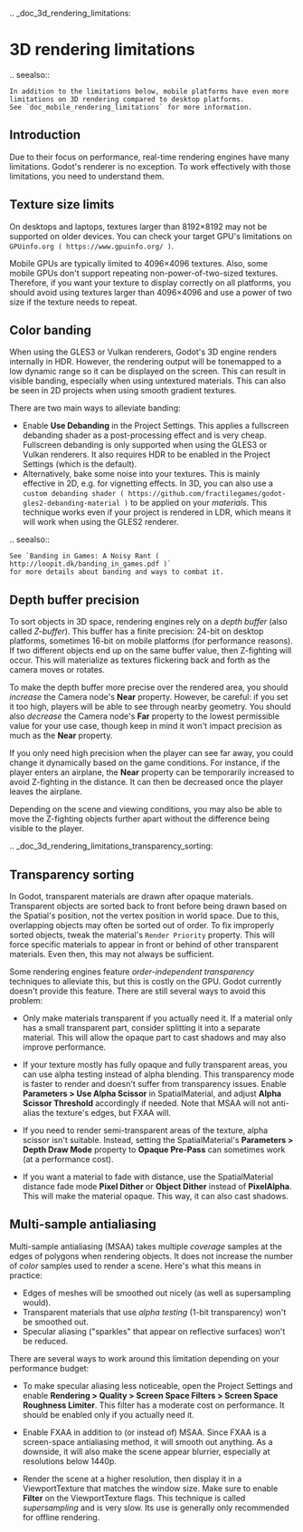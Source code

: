 .. _doc_3d_rendering_limitations:

3D rendering limitations
========================

.. seealso::

    In addition to the limitations below, mobile platforms have even more
    limitations on 3D rendering compared to desktop platforms.
    See `doc_mobile_rendering_limitations` for more information.

Introduction
------------

Due to their focus on performance, real-time rendering engines have many
limitations. Godot's renderer is no exception. To work effectively with those
limitations, you need to understand them.

Texture size limits
-------------------

On desktops and laptops, textures larger than 8192×8192 may not be supported on
older devices. You can check your target GPU's limitations on
`GPUinfo.org ( https://www.gpuinfo.org/ )`.

Mobile GPUs are typically limited to 4096×4096 textures. Also, some mobile GPUs
don't support repeating non-power-of-two-sized textures. Therefore, if you want
your texture to display correctly on all platforms, you should avoid using
textures larger than 4096×4096 and use a power of two size if the texture needs
to repeat.

Color banding
-------------

When using the GLES3 or Vulkan renderers, Godot's 3D engine renders internally
in HDR. However, the rendering output will be tonemapped to a low dynamic range
so it can be displayed on the screen. This can result in visible banding,
especially when using untextured materials. This can also be seen in 2D projects
when using smooth gradient textures.

There are two main ways to alleviate banding:

- Enable **Use Debanding** in the Project Settings. This applies a
  fullscreen debanding shader as a post-processing effect and is very cheap.
  Fullscreen debanding is only supported when using the GLES3 or Vulkan renderers.
  It also requires HDR to be enabled in the Project Settings (which is the default).
- Alternatively, bake some noise into your textures. This is mainly effective in 2D,
  e.g. for vignetting effects. In 3D, you can also use a
  `custom debanding shader ( https://github.com/fractilegames/godot-gles2-debanding-material )`
  to be applied on your *materials*. This technique works even if your project is
  rendered in LDR, which means it will work when using the GLES2 renderer.

.. seealso::

    See `Banding in Games: A Noisy Rant ( http://loopit.dk/banding_in_games.pdf )`
    for more details about banding and ways to combat it.

Depth buffer precision
----------------------

To sort objects in 3D space, rendering engines rely on a *depth buffer* (also
called *Z-buffer*). This buffer has a finite precision: 24-bit on desktop
platforms, sometimes 16-bit on mobile platforms (for performance reasons). If
two different objects end up on the same buffer value, then Z-fighting will
occur. This will materialize as textures flickering back and forth as the camera
moves or rotates.

To make the depth buffer more precise over the rendered area, you should
*increase* the Camera node's **Near** property. However, be careful: if you set
it too high, players will be able to see through nearby geometry. You should
also *decrease* the Camera node's **Far** property to the lowest permissible value
for your use case, though keep in mind it won't impact precision as much as the
**Near** property.

If you only need high precision when the player can see far away, you could
change it dynamically based on the game conditions. For instance, if the player
enters an airplane, the **Near** property can be temporarily increased to avoid
Z-fighting in the distance. It can then be decreased once the player leaves the
airplane.

Depending on the scene and viewing conditions, you may also be able to move the
Z-fighting objects further apart without the difference being visible to the
player.

.. _doc_3d_rendering_limitations_transparency_sorting:

Transparency sorting
--------------------

In Godot, transparent materials are drawn after opaque materials. Transparent
objects are sorted back to front before being drawn based on the Spatial's
position, not the vertex position in world space. Due to this, overlapping
objects may often be sorted out of order. To fix improperly sorted objects, tweak
the material's `Render Priority`
property. This will force specific materials to appear in front or behind of
other transparent materials. Even then, this may not always be sufficient.

Some rendering engines feature *order-independent transparency* techniques to
alleviate this, but this is costly on the GPU. Godot currently doesn't provide
this feature. There are still several ways to avoid this problem:

- Only make materials transparent if you actually need it. If a material only
  has a small transparent part, consider splitting it into a separate material.
  This will allow the opaque part to cast shadows and may also improve
  performance.

- If your texture mostly has fully opaque and fully transparent areas, you can
  use alpha testing instead of alpha blending. This transparency mode is faster
  to render and doesn't suffer from transparency issues. Enable
  **Parameters > Use Alpha Scissor** in SpatialMaterial, and adjust
  **Alpha Scissor Threshold** accordingly if needed. Note that MSAA will not
  anti-alias the texture's edges, but FXAA will.

- If you need to render semi-transparent areas of the texture, alpha scissor
  isn't suitable. Instead, setting the SpatialMaterial's
  **Parameters > Depth Draw Mode** property to **Opaque Pre-Pass** can sometimes
  work (at a performance cost).

- If you want a material to fade with distance, use the SpatialMaterial
  distance fade mode **Pixel Dither** or **Object Dither** instead of
  **PixelAlpha**. This will make the material opaque. This way, it can also
  cast shadows.

Multi-sample antialiasing
-------------------------

Multi-sample antialiasing (MSAA) takes multiple *coverage* samples at the edges
of polygons when rendering objects. It does not increase the number of *color*
samples used to render a scene. Here's what this means in practice:

- Edges of meshes will be smoothed out nicely (as well as supersampling would).
- Transparent materials that use *alpha testing* (1-bit transparency) won't be smoothed out.
- Specular aliasing ("sparkles" that appear on reflective surfaces) won't be reduced.

There are several ways to work around this limitation depending on your performance budget:

- To make specular aliasing less noticeable, open the Project Settings and enable
  **Rendering > Quality > Screen Space Filters > Screen Space Roughness Limiter**.
  This filter has a moderate cost on performance. It should be enabled only if
  you actually need it.

- Enable FXAA in addition to (or instead of) MSAA. Since FXAA is a screen-space
  antialiasing method, it will smooth out anything. As a downside, it will also
  make the scene appear blurrier, especially at resolutions below 1440p.

- Render the scene at a higher resolution, then display it in a ViewportTexture
  that matches the window size. Make sure to enable **Filter** on the
  ViewportTexture flags. This technique is called *supersampling* and is very
  slow. Its use is generally only recommended for offline rendering.
